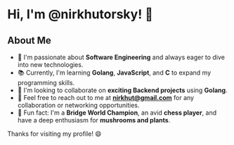 # Hi, I'm @nirkhutorsky! 👋

## About Me
- 🎯 I'm passionate about **Software Engineering** and always eager to dive into new technologies.
- 📚 Currently, I'm learning **Golang**, **JavaScript**, and **C** to expand my programming skills.
- 🤝 I'm looking to collaborate on **exciting Backend projects** using **Golang**.
- 📧 Feel free to reach out to me at **nirkhut@gmail.com** for any collaboration or networking opportunities.
- 🌟 Fun fact: I'm a **Bridge World Champion**, an avid **chess player**, and have a deep enthusiasm for **mushrooms and plants**.

Thanks for visiting my profile! 😄
